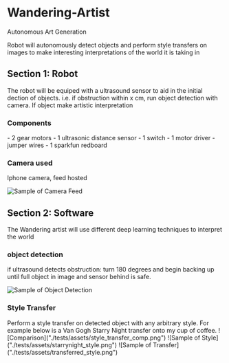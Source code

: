 # Wandering-Artist
Autonomous Art Generation

Robot will autonomously detect objects and perform style transfers on images
to make interesting interpretations of the world it is taking in

<h2>Section 1: Robot</h2>
The robot will be equiped with a ultrasound sensor to aid in the initial dection of objects. i.e.
if obstruction within x cm, run object detection with camera. If object make artistic interpretation

<h3>Components</h3>
- 2 gear motors
- 1 ultrasonic distance sensor
- 1 switch
- 1 motor driver
- jumper wires
- 1 sparkfun redboard

<h3>Camera used</h3> 
   Iphone camera, feed hosted 
   
![Sample of Camera Feed]("./tests/assets/original.png")

<h2>Section 2: Software</h2>
The Wandering artist will use different deep learning techniques to interpret the world
<h3>object detection</h3> 
if ultrasound detects obstruction: 
    turn 180 degrees and begin backing up until full object in image 
    and sensor behind is safe. 

![Sample of Object Detection]("./tests/assets/detected.png")

<h3>Style Transfer</h3> 
Perform a style transfer on detected object with any arbitrary style. For example below is 
a Van Gogh Starry Night transfer onto my cup of coffee. 
![Comparison]("./tests/assets/style_transfer_comp.png")
![Sample of Style]("./tests/assets/starrynight_style.png")
![Sample of Transfer]("./tests/assets/transferred_style.png")
   
   
